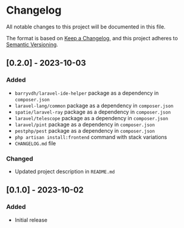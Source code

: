 # Changelog

All notable changes to this project will be documented in this file.

The format is based on [Keep a Changelog](https://keepachangelog.com/en/1.0.0/),
and this project adheres to [Semantic Versioning](https://semver.org/spec/v2.0.0.html).

## [0.2.0] - 2023-10-03

### Added
- `barryvdh/laravel-ide-helper` package as a dependency in `composer.json`
- `laravel-lang/common` package as a dependency in `composer.json`
- `spatie/laravel-ray` package as a dependency in `composer.json`
- `laravel/telescope` package as a dependency in `composer.json`
- `laravel/pint` package as a dependency in `composer.json`
- `pestphp/pest` package as a dependency in `composer.json`
- `php artisan install:frontend` command with stack variations
- `CHANGELOG.md` file


### Changed
- Updated project description in `README.md`

## [0.1.0] - 2023-10-02

### Added
- Initial release
